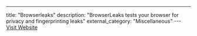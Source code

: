 ---
title: "Browserleaks"
description: "BrowserLeaks tests your browser for privacy and fingerprinting leaks"
external_category: "Miscellaneous"
---[Visit Website](https://browserleaks.com/)

